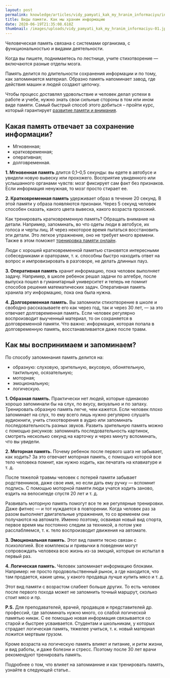 ```yaml
---
layout: post
permalink: knowledge/articles/vidy_pamyati_kak_my_hranim_informaciyu/index.html
title: Виды памяти. Как мы храним информацию
date: 2020-06-19T21:35:08.618Z
thumbnail: /images/uploads/vidy_pamyati_kak_my_hranim_informaciyu-01.jpg
---
```

Человеческая память связана с системами организма, с функциональностью и видами деятельности.

Когда вы пишете, поднимаетесь по лестнице, учите стихотворение — включаются разные отделы мозга.

Память делится по длительности сохранения информации и по тому, как запоминается материал. Образно память напоминает завод, где действия машин и людей создают цепочку.

Чтобы процесс доставлял удовольствие и человек делал успехи в работе и учебе, нужно знать свои сильные стороны в том или ином виде памяти. Самый быстрый способ этого добиться – пройти курс, который гарантирует [развитие памяти и внимания](https://advance-club.ru/razvivayushie_kursy/po_razvitiu_pamyati/msk/).

## Какая память отвечает за сохранение информации?

* Мгновенная;
* кратковременная;
* оперативная;
* долговременная.

**1. Мгновенная память** длится 0,1–0,5 секунды: вы едете в автобусе и увидели новую вывеску или прохожего. Восприятие увиденного или услышанного органами чувств: мозг фиксирует сам факт без признаков. Если информация ненужная, то мозг просто стирает ее.

**2. Кратковременная память** удерживает образ в течение 20 секунд. В этой памяти у образа появляются признаки. Через 5 секунд человек способен сказать, какого цвета вывеска, какого возраста прохожий.

Как тренировать кратковременную память?
Обращать внимание на детали. Например, запоминать, во что одеты люди в автобусе, их голоса и черты лиц. И через некоторое время пытаться восстановить эти детали. Это легкое упражнение, оно не требует много времени. Также в этом поможет [тренировка памяти онлайн](https://advance-club.ru/razvivayushie_kursy/po_razvitiu_pamyati/spb/).

Люди с хорошей кратковременной памятью становятся интересными собеседниками и ораторами, т. к. способны быстро находить ответ на вопрос и импровизировать в разговоре, не делать длинных пауз.

**3. Оперативная память** хранит информацию, пока человек выполняет задачу. Например, в школе ребенок решал задачи по алгебре, после выпуска пошел в гуманитарный университет и теперь не помнит способов решения математических задач. Оперативная память хранила эту информацию, пока она была нужна.

**4. Долговременная память.** Вы запомнили стихотворение в школе и свободно рассказываете его как через год, так и через 30 лет, — за это отвечает долговременная память. Если человек регулярно воспроизводит выученный материал, то он сохраняется в долговременной памяти. Что важно: информация, которая попала в долговременную память, восстанавливается даже после травм.

## Как мы воспринимаем и запоминаем?

По способу запоминания память делится на:

* образную: слуховую, зрительную, вкусовую, обонятельную, тактильную, осязательную;
* моторная;
* эмоциональную;
* логическую.

**1. Образная память.** Практически нет людей, которые одинаково хорошо запоминали бы на слух, по вкусу, визуально и по запаху.
Тренировать образную память легче, чем кажется. Если человек плохо запоминает на слух, то ему всего лишь нужно регулярно слушать аудиокниги, учить стихотворения в аудио или запоминать последовательность разных звуков. Развить зрительную память можно с помощью рисунков: запоминать последовательность картинок, смотреть несколько секунд на карточку и через минуту вспоминать, что вы увидели.

**2. Моторная память.** Почему ребенок после первого шага не забывает, как ходить? За это отвечает моторная память, с помощью которой все тело человека помнит, как нужно ходить, как печатать на клавиатуре и т. д.

После тяжелой травмы человек с потерей памяти забывает родственников, даже свое имя, но если дать ему ручку — вспомнит подпись. С помощью моторной памяти люди учатся ходить заново, ездить на велосипеде спустя 20 лет и т. д.

Развивать моторную память помогут все те же регулярные тренировки. Даже фитнес — и тот нуждается в повторении. Когда человек раз за разом выполняет двигательные упражнения, то со временем они получаются на автомате. Именно поэтому, осваивая новый вид спорта, первое время мы постоянно следим за техникой, а потом уже расслабляемся, т. к. тело воспроизводит движения на автомате.

**3. Эмоциональная память.** Этот вид памяти тесно связан с психологией. Все комплексы и привычки в поведении могут сопровождать человека всю жизнь из-за эмоций, которые он испытал в первый раз.

**4. Логическая память.** Человек запоминает информацию блоками. Например: не просто продовольственный рынок, а где находится, что там продается, какие цены, у какого продавца лучше купить мясо и т. д.

Этот вид памяти с возрастом слабеет больше других. То есть человек после первого похода может не запомнить точный маршрут, сколько стоит мясо и пр.

**P.S.** Для преподавателей, врачей, продавцов и представителей др. профессий, где запоминать нужно много, со слабой логической памятью никак. С ее помощью новая информация связывается со старой и быстрее усваивается. Студентам и школьникам, у которых страдает логическая память, тяжелее учиться, т. к. новый материал ложится мертвым грузом.

Кроме возраста на логическую память влияет и питание, и ритм жизни, и вид работы, и даже болезни и стресс. Поэтому после 30 лет врачи рекомендуют тренировать память.

Подробнее о том, что влияет на запомианние и как тренировать память, узнайте в следующей статье..